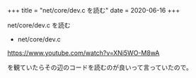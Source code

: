+++
title = "net/core/dev.c を読む"
date = 2020-06-16
+++

net/core/dev.c を読む

* net/core/dev.c

https://www.youtube.com/watch?v=XNi5WO-M8wA

を観ていたらその辺のコードを読むのが良いって言っていたので。